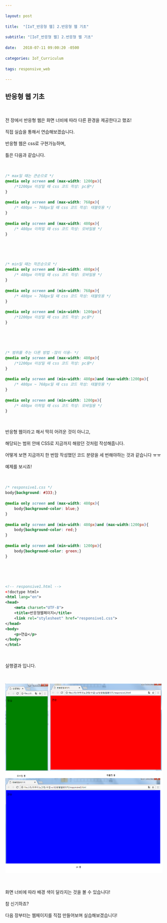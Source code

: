 ```yaml
---

layout: post

title:  "[IoT_반응형 웹] 2.반응형 웹 기초"

subtitle: "[IoT_반응형 웹] 2.반응형 웹 기초"

date:   2018-07-11 09:00:20 -0500

categories: IoT_Curriculum

tags: responsive_web

---
```


## 반응형 웹 기초

<br>
<br>
전 장에서 반응형 웹은 화면 너비에 따라 다른 환경을 제공한다고 했죠!
<br>
<br>
직접 실습을 통해서 연습해보겠습니다.
<br>
<br>
반응형 웹은 css로 구현가능하며,
<br>
<br>
틀은 다음과 같습니다.
<br>
<br>
<br>

```css
/* max일 때는 큰순으로 */
@media only screen and (max-width: 1200px){
	/*1200px 이상일 때 css 코드 작성: pc용*/
}

@media only screen and (max-width: 768px){
	/* 480px ~ 768px일 때 css 코드 작성: 태블릿용 */
}

@media only screen and (max-width: 480px){ 
	/* 480px 이하일 때 css 코드 작성: 모바일용 */
}
```
<br>
<br>
<br>

```css
/* min일 때는 작은순으로 */
@media only screen and (min-width: 480px){
	/* 480px 이하일 때 css 코드 작성: 모바일용 */
}

@media only screen and (min-width: 768px){
	/* 480px ~ 768px일 때 css 코드 작성: 태블릿용 */
}

@media only screen and (min-width: 1200px){
	/*1200px 이상일 때 css 코드 작성: pc용*/
}
```

<br>
<br>
<br>

```css
/* 범위를 주는 다른 방법 -많이 이용- */
@media only screen and (max-width: 480px){
	/*1200px 이상일 때 css 코드 작성: pc용*/
}

@media only screen and (min-width: 480px)and (max-width:1200px){
	/* 480px ~ 768px일 때 css 코드 작성: 태블릿용 */
}

@media only screen and (min-width: 1200px){
	/* 480px 이하일 때 css 코드 작성: 모바일용 */
}
```

<br>
<br>
반응형 웹이라고 해서 딱히 어려운 것이 아니고,
<br>
<br>
해당되는 범위 안에 CSS로 지금까지 해왔던 것처럼 작성해줍니다.
<br>
<br>
어떻게 보면 지금까지 한 번맘 작성했던 코드 분량을 세 번해야하는 것과 같습니다 ㅠㅠ
<br>
<br>
예제를 보시죠!
<br>
<br>
<br>

```css
/* responsive1.css */
body{background: #333;}

@media only screen and (max-width: 480px){
	body{background-color: blue;}
}

@media only screen and (min-width: 480px)and (max-width:1200px){
	body{background-color: red;}
}

@media only screen and (min-width: 1200px){
	body{background-color: green;}
}
```

<br>
<br>
<br>

```xml
<!-- responsive1.html -->
<!doctype html>
<html lang="en">
<head>
	<meta charset="UTF-8">
	<title>반응형웹페이지</title>
	<link rel="stylesheet" href="responsive1.css">
</head>
<body>
	<p>연습</p>
</body>
</html>
```

<br>
<br>
실행결과 입니다.
<br>
<br>
<br>

![image](/image/RW_image/RW_image_03.png)

<br>
<br>
화면 너비에 따라 배경 색이 달라지는 것을 볼 수 있습니다!
<br>
<br>
참 신기하죠?
<br>
<br>
다음 장부터는 웹페이지를 직접 만들어보며 실습해보겠습니다!
